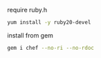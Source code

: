 
require ruby.h
```bash
yum install -y ruby20-devel
```

install from gem
```bash
gem i chef --no-ri --no-rdoc
```

